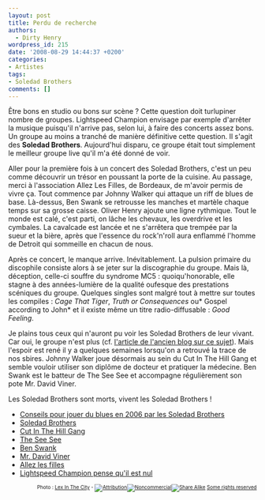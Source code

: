 ```yaml
---
layout: post
title: Perdu de recherche
authors:
  - Dirty Henry
wordpress_id: 215
date: '2008-08-29 14:44:37 +0200'
categories:
- Artistes
tags:
- Soledad Brothers
comments: []
---
```

Être bons en studio ou bons sur scène ? Cette question doit turlupiner nombre de groupes. Lightspeed Champion envisage par exemple d'arrêter la musique puisqu'il n'arrive pas, selon lui, à faire des concerts assez bons. Un groupe au moins a tranché de manière définitive cette question. Il s'agit des __Soledad Brothers__. Aujourd'hui disparu, ce groupe était tout simplement le meilleur groupe live qu'il m'a été donné de voir.

Aller pour la première fois à un concert des Soledad Brothers, c'est un peu comme découvrir un trésor en poussant la porte de la cuisine. Au passage, merci à l'association Allez Les Filles, de Bordeaux, de m'avoir permis de vivre ça. Tout commence par Johnny Walker qui attaque un riff de blues de base. Là-dessus, Ben Swank se retrousse les manches et martèle chaque temps sur sa grosse caisse. Oliver Henry ajoute une ligne rythmique. Tout le monde est calé, c'est parti, on lâche les chevaux, les overdrive et les cymbales. La cavalcade est lancée et ne s'arrêtera que trempée par la sueur et la bière, après que l'essence du rock'n'roll aura enflammé l'homme de Detroit qui sommeille en chacun de nous.

Après ce concert, le manque arrive. Inévitablement. La pulsion primaire du discophile consiste alors à se jeter sur la discographie du groupe. Mais là, déception, celle-ci souffre du syndrome MC5 : quoiqu'honorable, elle stagne à des années-lumière de la qualité oufesque des prestations scéniques du groupe. Quelques singles sont malgré tout à mettre sur toutes les compiles : *Cage That Tiger*, *Truth or Consequences* ou* Gospel according to John* et il existe même un titre radio-diffusable : *Good Feeling*.

Je plains tous ceux qui n'auront pu voir les Soledad Brothers de leur vivant. Car oui, le groupe n'est plus (cf. <a href="http://deadroosterrecords.blogspot.com/2006/06/les-soledad-brothers-sont-morts-vivent.html">l'article de l'ancien blog sur ce sujet</a>). Mais l'espoir est rené il y a quelques semaines lorsqu'on a retrouvé la trace de nos sbires. Johnny Walker joue désormais au sein du Cut In The Hill Gang et semble vouloir utiliser son diplôme de docteur et pratiquer la médecine. Ben Swank est le batteur de The See See et accompagne régulièrement son pote Mr. David Viner.

Les Soledad Brothers sont morts, vivent les Soledad Brothers !

<ul>
	<li><a href="http://www.guardian.co.uk/music/2006/mar/03/popandrock1">Conseils pour jouer du blues en 2006 par les Soledad Brothers</a></li>
	<li><a href="http://www.myspace.com/soledadbrothers">Soledad Brothers</a></li>
	<li><a href="http://www.myspace.com/cutinthehillgang">Cut In The Hill Gang</a></li>
	<li><a href="http://www.myspace.com/theseeseeband">The See See</a></li>
	<li><a href="http://www.myspace.com/neoistalliance">Ben Swank</a></li>
	<li><a href="http://www.myspace.com/mrdavidviner">Mr. David Viner</a></li>
	<li><a href="http://www.allezlesfilles.com">Allez les filles</a></li>
	<li><a href="http://www.lightspeedchampion.com/bmachine/devwrites.php?id=246">Lightspeed Champion pense qu'il est nul</a></li>

</ul>
<p style="font-size: 10px; padding-top: 0px; margin-top: 0px; margin-bottom: 0px" align="right">Photo : <a href="http://flickr.com/photos/toronto_lex/">Lex In The City</a> - <span class="license">
<span class="ccIcn ccIcnSmall"><a href="http://creativecommons.org/licenses/by-nc-sa/2.0/deed.en"><img title="Attribution" src="http://l.yimg.com/g/images/cc_icon_attribution_small.gif" border="0" alt="Attribution" /><img title="Noncommercial" src="http://l.yimg.com/g/images/cc_icon_noncomm_small.gif" border="0" alt="Noncommercial" /><img title="Share Alike" src="http://l.yimg.com/g/images/cc_icon_sharealike_small.gif" border="0" alt="Share Alike" /></a></span>
<a class="Plain" rel="license cc:license" href="http://creativecommons.org/licenses/by-nc-sa/2.0/deed.en">Some rights reserved</a> </span>
